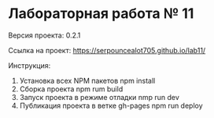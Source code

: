 # Лабораторная работа № 11 #
Версия проекта: 0.2.1

Ссылка на проект: https://serpouncealot705.github.io/lab11/

Инструкция: 
1. Установка всех NPM пакетов npm install
2. Сборка проекта npm rum build
3. Запуск проекта в режиме отладки  nmp run dev
4. Публикация проекта в ветке gh-pages npm run deploy
